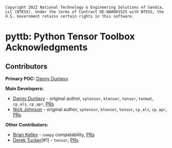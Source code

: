```
Copyright 2022 National Technology & Engineering Solutions of Sandia,
LLC (NTESS). Under the terms of Contract DE-NA0003525 with NTESS, the
U.S. Government retains certain rights in this software.
```

# pyttb: Python Tensor Toolbox Acknowledgments

## Contributors

**Primary POC:** [Danny Dunlavy](@dmdunla)

**Main Developers:**

- [Danny Dunlavy](@dmdunla) - original author, `sptensor`, `ktensor`, `tensor`, `tenmat`, `cp_als`, `cp_apr`, 
[PRs](https://github.com/sandialabs/pyttb/commits?author=dmdunla) 
- [Nick Johnson](@ntjohnson1) - original author, `sptensor`, `ktensor`, `tensor`, `cp_als`, `cp_apr`, 
[PRs](https://github.com/sandialabs/pyttb/commits?author=ntjohnson1)

**Other Contributors:**
- [Brian Kelley](@brian_kelley) - `numpy` compatability, 
[PRs](https://github.com/sandialabs/pyttb/commits?author=brian-kelley)
- [Derek Tucker](@jdtuck)[#1] - `tensor`, 
[PRs](https://github.com/sandialabs/pyttb/commits?author=jdtuck)
